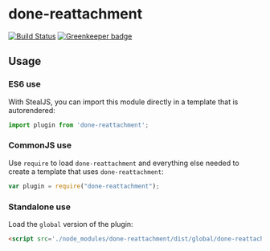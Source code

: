 # done-reattachment

[![Build Status](https://travis-ci.org//done-reattachment.svg?branch=master)](https://travis-ci.org//done-reattachment) [![Greenkeeper badge](https://badges.greenkeeper.io/donejs/done-reattachment.svg)](https://greenkeeper.io/)



## Usage

### ES6 use

With StealJS, you can import this module directly in a template that is autorendered:

```js
import plugin from 'done-reattachment';
```

### CommonJS use

Use `require` to load `done-reattachment` and everything else
needed to create a template that uses `done-reattachment`:

```js
var plugin = require("done-reattachment");
```

### Standalone use

Load the `global` version of the plugin:

```html
<script src='./node_modules/done-reattachment/dist/global/done-reattachment.js'></script>
```
